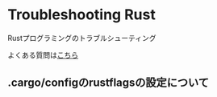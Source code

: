 # Troubleshooting Rust

Rustプログラミングのトラブルシューティング

よくある質問は[こちら](/research/qa/)

## .cargo/configのrustflagsの設定について
